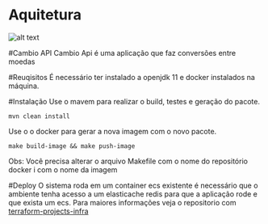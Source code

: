 # Aquitetura
![alt text](https://github.com/eduardosanson/cambio/blob/feature/conversao-moeda/doc/image/arquitetura.png?raw=true)

#Cambio API
Cambio Api é uma aplicação que faz conversões entre moedas 

#Reuqisitos
É necessário ter instalado a openjdk 11 e docker instalados na máquina.

#Instalação
Use o mavem para realizar o build, testes e geração do pacote.

```shell script
mvn clean install
```
Use o o docker para gerar a nova imagem com o novo pacote.
```shell script
make build-image && make push-image
```
Obs: Você precisa alterar o arquivo Makefile com o nome do repositório docker i com o nome da imagem

#Deploy
O sistema roda em um container ecs existente é necessário que o ambiente tenha acesso a um elasticache redis para que a aplicação rode e que exista um ecs.
Para maiores informações veja o repositorio com [terraform-projects-infra](https://github.com/eduardosanson/terraform-projects-infra)